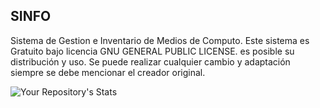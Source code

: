 SINFO
-------
Sistema de Gestion e Inventario de Medios de Computo.
Este sistema es Gratuito bajo licencia GNU GENERAL PUBLIC LICENSE. es posible su distribución y uso.
Se puede realizar cualquier cambio y adaptación siempre se debe mencionar el creador original.

![Your Repository's Stats](https://github-readme-stats.vercel.app/api/top-langs/?webdesigncuba=webdesigncuba&theme=blue-green)
